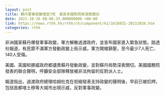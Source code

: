 ```yaml
---
layout: post
title: 蘇丹軍事政變增至7死　美英多國對局勢深表關切
date: 2021-10-26 08:06:33.000000000 +08:00
link: https://news.rthk.hk/rthk/ch/component/k2/1616932-20211026.htm
categories: rthk
---
```


非洲國家蘇丹爆發軍事政變，軍方解散過渡政府，並宣布國家進入緊急狀態。路透社報道，有民眾不滿軍方發動政變上街示威，軍方開槍鎮壓，至今最少7人死亡、140人受傷。

美國、英國和挪威政府都譴責蘇丹發動政變，並對蘇丹局勢深表關切。美國國務院發表的聯合聲明，呼籲安全部隊釋放被非法拘留的反對派人士。

報道指出，過渡政府總理哈姆杜克在拒絕發表支持政變的聲明後，早前已被扣押。包括首都喀土穆等大城市出現示威，反對軍事政變。
